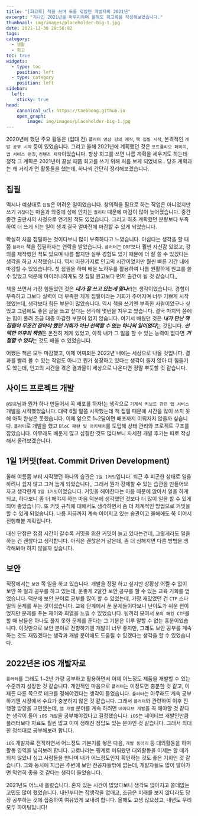 ```yaml
---
title: "[회고록] 책을 쓰며 도를 닦았던 개발자의 2021년"
excerpt: "기나긴 2021년을 마무리하며 올해도 회고록을 작성해보았습니다."
thumbnail: img/images/placeholder-big-1.jpg 
date: 2021-12-30 20:56:02
tags:
category:
  - 생활
  - 회고
toc: true
widgets:
  - type: toc
    position: left
  - type: category
    position: left
sidebar:
  left:
    sticky: true
head:
    canonical_url: https://taebbong.github.io
    open_graph:
        image: img/images/placeholder-big-1.jpg
---
```


2020년에 했던 주요 활동은 (입대 전) `플러터 영상 강의 제작`, `책 집필 시작`, 본격적인 `개발 공부 시작` 등이 있었습니다. 그리고 올해 2021년에 계획했던 것은 `포트폴리오 페이지`, `앱 서비스 런칭`, `컨텐츠 제작`이었습니다. 항상 회고를 쓰면 나름 계획을 세우기도 하는데 정작 그 계획은 2021년이 끝날 때쯤 회고를 쓰기 위해 처음 보게 되었네요.. 당초 계획과는 꽤 거리가 먼 활동들을 했는데, 하나씩 간단히 정리해보겠습니다.

## 집필

역시나 예상대로 `집필`은 어려운 일이었습니다. 창의력을 필요로 하는 작업은 아니었지만 쓰기 `귀찮다`는 마음과 와중에 성에 안차는 `퀄리티` 때문에 마감이 많이 늦어졌습니다. 중간중간 출판사의 사정으로 연기된 적도 있었습니다. 그리고 최초 계획했던 분량보다 부족하여 더 쓰게 되는 일이 생겨 결국 얼마전에 마감할 수 있게 되었습니다.

확실히 처음 집필하는 것이다보니 많이 부족하다고 느꼈습니다. 아쉽다는 생각을 할 때쯤 `플러터` 책을 집필하자는 연락을 받았습니다. `플러터`는 `DRF`보다 훨씬 자신감 있었고, 강의를 제작했던 적도 있으며 나름 짧지만 실무 경험도 있기 때문에 더 잘 쓸 수 있겠다는 생각을 하고 시작했습니다. 역시 마찬가지로 인고의 시간이었지만 훨씬 빠른 기간 내에 마감할 수 있었습니다. 첫 집필을 하며 배운 노하우를 활용하여 나름 원활하게 원고를 쓸 수 있었고 덕분에 아이러니하게도 첫 집필 원고보다 먼저 출간이 될 것 같습니다,,

책을 쓰면서 가장 힘들었던 것은 ***내가 잘 쓰고 있는게 맞나***라는 생각이었습니다. 경험이 부족하고 그보다 실력이 더 부족한 제게 집필이라는 기회가 주어지며 너무 기쁘게 시작했었는데, 생각보다 힘든 부분이 많았습니다. 역시 책을 쓰기엔 부족한 사람이었구나 싶었고 그럼에도 좋은 글을 쓰고 싶다는 생각에 몇번을 지우고 썼습니다. 결국 마지막 쯤에는 힘이 풀려 조금 대충 마감한 부분이 없지 않습니다. 여기서 배웠던 것은 ***내가 만난 책 집필이 무조건 잡아야 했던 기회가 아닌 선택할 수 있는 하나의 일이었다***는 것입니다. ***선택한 이후의 책임***은 온전히 제게 있었고, 아직 내가 그 일을 할 수 있는 능력이 없다면 ***거절할 수 있다***는 것도 배울 수 있었습니다.

어쨌든 책은 모두 마감했고, 이제 어찌되든 2022년 내에는 세상으로 나올 것입니다. 결과를 빨리 볼 수 있는 작업도 아니고 뭔가 성장하고 있다는 생각이 들지 않아 더 힘들기도 했는데, 인고의 시간을 겪은 결과물이 세상으로 나온다면 정말 뿌듯할 것 같습니다.

## 사이드 프로젝트 개발

`@열음`님과 뭔가 하나 만들어서 꼭 배포를 하자!는 생각으로 `기계식 키보드 관련 앱 서비스` 개발을 시작했었습니다. 대략 6월 말쯤 시작했는데 책 집필 때문에 시간을 많이 쓰지 못해 아직 완성은 못했습니다. 이제 앞으로 1~2달이면 배포까지 이뤄지지 않을까 싶습니다. `플러터`로 개발을 했고 `BloC 패턴 및 아키텍처`를 도입해 상태 관리와 프로젝트 구조를 잡았습니다. 아무래도 배운게 많고 삽질한 것도 많다보니 자세한 개발 후기는 따로 작성해서 올려보겠습니다.

## 1일 1커밋(feat. Commit Driven Development)

올해 여름쯤 부터 시작했던 하나의 습관은 `1일 1커밋`입니다. 퇴근 후 피곤한 상태로 일을 하려니 쉽지 않고 그저 눕게 되었습니다,, 그래서 뭔가 강제할 수 있는 습관을 만들어보자고 생각한게 `1일 1커밋`이었습니다. 커밋을 해야한다는 마음 때문에 앉아서 일을 하게 되고, 하다보니 좀 더 해야지 하는 마음 덕분에 생각했던 것보다 더 많이 일을 할 수 있게 되어 좋았습니다. 또 커밋 규칙에 대해서도 생각하면서 좀 더 체계적인 방법으로 커밋을 할 수 있게 되었습니다. 나름 지금까지 계속 이어지고 있는 습관이고 올해에도 쭉 이어서 진행해볼 계획입니다.

대신 단점은 점점 시간이 갈수록 커밋을 위한 커밋이 늘고 있다는건데, 그렇게라도 일을 하는 건 괜찮다고 생각합니다. 아직은 괜찮은거 같은데, 좀 더 심해지면 다른 방법을 생각해봐야 하지 않을까 싶습니다.

## 보안

직장에서는 `보안` 쪽 일을 하고 있습니다. 개발을 정말 하고 싶지만 상황상 어쩔 수 없이 보안 쪽 일과 공부를 하고 있는데, 운좋게 2달간 보안 공부를 할 수 있는 교육 기회를 얻었습니다. 덕분에 보안 분야로 공부를 많이 할 수 있었는데, 가장 재밌었던 건 `CTF` 스타일의 문제를 푸는 것이었습니다. 교육 단계에서 푼 문제들이다보니 난이도가 쉬운 편이었지만 문제를 푸는 재미와 희열을 느낄 수 있었습니다. 팀끼리 모여서 `모의 해킹 CTF`를 할 때 남들은 하나도 풀지 못한 문제를 푼다는 그 기분은 이루 말할 수 없는 흥분이었습니다. 이것만으로 보안 분야로 전향하기엔 개발이 너무 좋지만, 그래도 보안 공부를 계속하는 것도 재밌겠다는 생각과 개발 분야에도 도움될 수 있겠다는 생각을 할 수 있었습니다.

## 2022년은 iOS 개발자로

`플러터`를 그래도 1~2년 가량 공부하고 활용하면서 이제 어느정도 제품을 개발할 수 있는 수준까지 성장한 것 같습니다. 개인적인 마음으로 `플러터`는 이정도면 충분한 것 같고, 이제든 다른 쪽으로 테크를 정해야겠다는 생각이 들었습니다. `플러터`는 아무래도 계속 공부하기엔 시장에서 수요가 충분하지 않은 것 같습니다. 그래서 `플러터`와 관련하여 이후 진행할 방향을 고민했는데, `앱 개발` 분야를 계속 하려면 `네이티브 개발`을 꼭 해야할 것 같다는 생각이 들어 `iOS 개발`을 공부해야겠다고 결정했습니다. `iOS`는 네이티브 개발인만큼 플러터보다 자료도 훨씬 많고 이미 정해진 정답도 있는 분야인 것 같습니다. 그래서 최대한 정석대로 공부해보려 합니다.

`iOS` 개발자로 전직하면서 어느정도 기본기를 쌓은 다음, `개발 동아리` 등 대외활동을 하며 활동 영역을 넓혀보려 합니다. 코로나라는 핑계로 미뤄왔던 대외활동을 이제는 할 때가 되지 않았나 싶고 사람들을 만나며 내가 어느정도인지 확인하는 것도 좋은 기회인 것 같습니다. 그와 동시에 지금은 주변에 보안 전공자들밖에 없는데, 개발자들도 많이 알아가면 막연히 좋을 것 같다는 생각이 들었습니다.

2021년도 어느새 흘렀습니다. 혼자 있는 시간이 많았다보니 생각도 많아지고 쓸데없는 고민도 많이 했었습니다. 내년부터는 잡생각을 없애고, 조금은 미래를 보지 않더라도 당장 공부하는 것에 집중하여 여유있게 보내려 합니다. 올해도 고생 많으셨고, 내년도 우리 모두 파이팅입니다!
